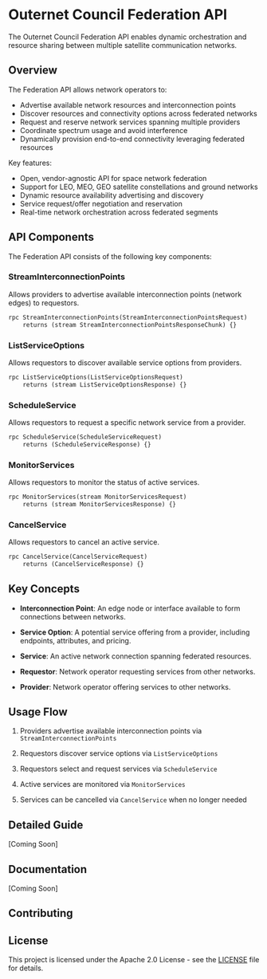 # Outernet Council Federation API

The Outernet Council Federation API enables dynamic orchestration and resource sharing between multiple satellite communication networks.

## Overview

The Federation API allows network operators to:

- Advertise available network resources and interconnection points
- Discover resources and connectivity options across federated networks  
- Request and reserve network services spanning multiple providers
- Coordinate spectrum usage and avoid interference
- Dynamically provision end-to-end connectivity leveraging federated resources

Key features:

- Open, vendor-agnostic API for space network federation
- Support for LEO, MEO, GEO satellite constellations and ground networks
- Dynamic resource availability advertising and discovery
- Service request/offer negotiation and reservation  
- Real-time network orchestration across federated segments

## API Components

The Federation API consists of the following key components:

### StreamInterconnectionPoints

Allows providers to advertise available interconnection points (network edges) to requestors.

```protobuf
rpc StreamInterconnectionPoints(StreamInterconnectionPointsRequest) 
    returns (stream StreamInterconnectionPointsResponseChunk) {}
```

### ListServiceOptions  

Allows requestors to discover available service options from providers.

```protobuf
rpc ListServiceOptions(ListServiceOptionsRequest)
    returns (stream ListServiceOptionsResponse) {}
```

### ScheduleService

Allows requestors to request a specific network service from a provider.

```protobuf
rpc ScheduleService(ScheduleServiceRequest) 
    returns (ScheduleServiceResponse) {}
```

### MonitorServices

Allows requestors to monitor the status of active services.

```protobuf
rpc MonitorServices(stream MonitorServicesRequest)
    returns (stream MonitorServicesResponse) {}
```

### CancelService

Allows requestors to cancel an active service.

```protobuf
rpc CancelService(CancelServiceRequest) 
    returns (CancelServiceResponse) {}
```

## Key Concepts

- **Interconnection Point**: An edge node or interface available to form connections between networks.

- **Service Option**: A potential service offering from a provider, including endpoints, attributes, and pricing.

- **Service**: An active network connection spanning federated resources.

- **Requestor**: Network operator requesting services from other networks.

- **Provider**: Network operator offering services to other networks.

## Usage Flow

1. Providers advertise available interconnection points via `StreamInterconnectionPoints`

2. Requestors discover service options via `ListServiceOptions`

3. Requestors select and request services via `ScheduleService` 

4. Active services are monitored via `MonitorServices`

5. Services can be cancelled via `CancelService` when no longer needed

## Detailed Guide

[Coming Soon]

## Documentation  

[Coming Soon]

## Contributing

## License

This project is licensed under the Apache 2.0 License - see the [LICENSE](LICENSE) file for details.

